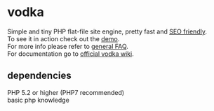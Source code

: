 vodka
=====
Simple and tiny PHP flat-file site engine, pretty fast and [SEO friendly](https://github.com/deseven/vodka/wiki/Is-Vodka-SEO-friendly%3F).  
To see it in action check out the [demo](http://vodka.deseven.info/).  
For more info please refer to [general FAQ](https://github.com/deseven/vodka/wiki/General-FAQ).  
For documentation go to [official vodka wiki](https://github.com/deseven/vodka/wiki).  

## dependencies
PHP 5.2 or higher (PHP7 recommended)  
basic php knowledge  
